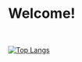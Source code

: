 
<h1>Welcome!</h1>
<br>

[![Top Langs](https://github-readme-stats.vercel.app/api/top-langs/?username=kkt219a&layout=compact)](https://github.com/anuraghazra/github-readme-stats)
